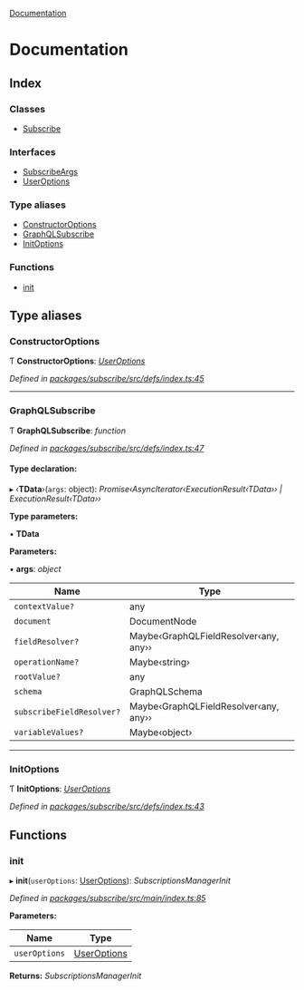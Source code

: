 [Documentation](README.md)

# Documentation

## Index

### Classes

* [Subscribe](classes/subscribe.md)

### Interfaces

* [SubscribeArgs](interfaces/subscribeargs.md)
* [UserOptions](interfaces/useroptions.md)

### Type aliases

* [ConstructorOptions](README.md#constructoroptions)
* [GraphQLSubscribe](README.md#graphqlsubscribe)
* [InitOptions](README.md#initoptions)

### Functions

* [init](README.md#init)

## Type aliases

###  ConstructorOptions

Ƭ **ConstructorOptions**: *[UserOptions](interfaces/useroptions.md)*

*Defined in [packages/subscribe/src/defs/index.ts:45](https://github.com/badbatch/graphql-box/blob/7171508/packages/subscribe/src/defs/index.ts#L45)*

___

###  GraphQLSubscribe

Ƭ **GraphQLSubscribe**: *function*

*Defined in [packages/subscribe/src/defs/index.ts:47](https://github.com/badbatch/graphql-box/blob/7171508/packages/subscribe/src/defs/index.ts#L47)*

#### Type declaration:

▸ ‹**TData**›(`args`: object): *Promise‹AsyncIterator‹ExecutionResult‹TData›› | ExecutionResult‹TData››*

**Type parameters:**

▪ **TData**

**Parameters:**

▪ **args**: *object*

Name | Type |
------ | ------ |
`contextValue?` | any |
`document` | DocumentNode |
`fieldResolver?` | Maybe‹GraphQLFieldResolver‹any, any›› |
`operationName?` | Maybe‹string› |
`rootValue?` | any |
`schema` | GraphQLSchema |
`subscribeFieldResolver?` | Maybe‹GraphQLFieldResolver‹any, any›› |
`variableValues?` | Maybe‹object› |

___

###  InitOptions

Ƭ **InitOptions**: *[UserOptions](interfaces/useroptions.md)*

*Defined in [packages/subscribe/src/defs/index.ts:43](https://github.com/badbatch/graphql-box/blob/7171508/packages/subscribe/src/defs/index.ts#L43)*

## Functions

###  init

▸ **init**(`userOptions`: [UserOptions](interfaces/useroptions.md)): *SubscriptionsManagerInit*

*Defined in [packages/subscribe/src/main/index.ts:85](https://github.com/badbatch/graphql-box/blob/7171508/packages/subscribe/src/main/index.ts#L85)*

**Parameters:**

Name | Type |
------ | ------ |
`userOptions` | [UserOptions](interfaces/useroptions.md) |

**Returns:** *SubscriptionsManagerInit*
